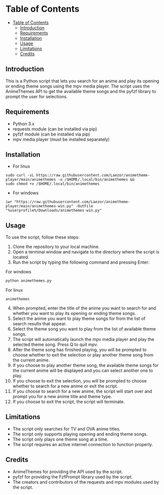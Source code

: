 # Table of Contents

- [Table of Contents](#table-of-contents)
  - [Introduction](#introduction)
  - [Requirements](#requirements)
  - [Installation](#installation)
  - [Usage](#usage)
  - [Limitations](#limitations)
  - [Credits](#credits)

## Introduction

This is a Python script that lets you search for an anime and play its opening or ending theme songs using the mpv media player. The script uses the AnimeThemes API to get the available theme songs and the pyfzf library to prompt the user for selections.

## Requirements

- Python 3.x
- requests module (can be installed via pip)
- pyfzf module (can be installed via pip)
- mpv media player (must be installed separately)


## Installation

- For linux

```
sudo curl -sL https://raw.githubusercontent.com/Laezor/animetheme-player/main/animethemes -o /$HOME/.local/bin/animethemes &&
sudo chmod +x /$HOME/.local/bin/animethemes
```

- For windows

```
iwr "https://raw.githubusercontent.com/Laezor/animetheme-player/main/animethemes-win.py" -OutFile "%userprofile%/Downloads/animethemes-win.py"
```

## Usage

To use the script, follow these steps:

1. Clone the repository to your local machine.
2. Open a terminal window and navigate to the directory where the script is located.
3. Run the script by typing the following command and pressing Enter:

For windows

```python
python animethemes.py
```
For linux
```
animethemes
```

4. When prompted, enter the title of the anime you want to search for and whether you want to play its opening or ending theme songs.
5. Select the anime you want to play theme songs for from the list of search results that appear.
6. Select the theme song you want to play from the list of available theme songs.
7. The script will automatically launch the mpv media player and play the selected theme song. Press Q to quit mpv.
8. After the theme song has finished playing, you will be prompted to choose whether to exit the selection or play another theme song from the current anime.
9. If you choose to play another theme song, the available theme songs for the current anime will be displayed and you can select another one to play.
10. If you choose to exit the selection, you will be prompted to choose whether to search for a new anime or exit the script.
11. If you choose to search for a new anime, the script will start over and prompt you for a new anime title and theme type.
12. If you choose to exit the script, the script will terminate.

## Limitations

- The script only searches for TV and OVA anime titles.
- The script only supports playing opening and ending theme songs.
- The script only plays one theme song at a time.
- The script requires an active internet connection to function properly.

## Credits

- AnimeThemes for providing the API used by the script.
- pyfzf for providing the FzfPrompt library used by the script.
- The creators and contributors of the requests and mpv modules used by the script.
